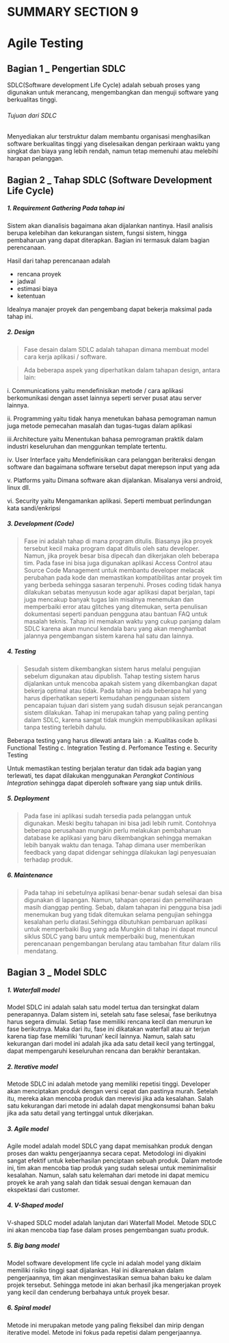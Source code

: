 # SUMMARY SECTION 9
# Agile Testing

## Bagian 1 _ Pengertian SDLC

SDLC(Software development Life Cycle) adalah sebuah proses yang digunakan untuk merancang, mengembangkan dan menguji software yang berkualitas tinggi. 

###### Tujuan dari SDLC
Menyediakan alur terstruktur dalam membantu organisasi menghasilkan software berkualitas tinggi yang diselesaikan dengan perkiraan waktu yang singkat dan biaya yang lebih rendah, namun tetap memenuhi atau melebihi harapan pelanggan.

## Bagian 2 _ Tahap SDLC (Software Development Life Cycle)

##### 1.	Requirement Gathering Pada tahap ini 
Sistem akan dianalisis bagaimana akan dijalankan nantinya. Hasil analisis berupa kelebihan dan kekurangan sistem, fungsi sistem, hingga pembaharuan yang dapat diterapkan. Bagian ini termasuk dalam bagian perencanaan. 

Hasil dari tahap perencanaan adalah 
- rencana proyek
- jadwal
- estimasi biaya
- ketentuan 

Idealnya manajer proyek dan pengembang dapat bekerja maksimal pada tahap ini.

##### 2.	Design
> 	Fase desain dalam SDLC adalah tahapan dimana membuat model cara kerja aplikasi / software.

>	Ada beberapa aspek yang diperhatikan dalam tahapan design, antara lain:

i.	Communications yaitu mendefinisikan metode / cara aplikasi berkomunikasi dengan asset lainnya seperti server pusat atau server lainnya. 

ii.	Programming yaitu tidak hanya menetukan bahasa pemograman namun juga metode pemecahan masalah dan tugas-tugas dalam aplikasi

iii.Architecture yaitu Menentukan bahasa pemrograman praktik dalam industri keseluruhan dan menggunkan template tertentu. 

iv.	User Interface yaitu Mendefinisikan cara pelanggan beriteraksi dengan software dan bagaimana software tersebut dapat merepson input yang ada

v.	Platforms yaitu Dimana software akan dijalankan. Misalanya versi android, linux dll. 

vi.	Security yaitu Mengamankan aplikasi. Seperti membuat perlindungan kata sandi/enkripsi

##### 3.	Development (Code)
>	Fase ini adalah tahap di mana program ditulis. Biasanya jika proyek tersebut kecil maka program dapat ditulis oleh satu developer. Namun, jika proyek besar bisa dipecah dan dikerjakan oleh beberapa tim.
>	Pada fase ini bisa juga digunakan aplikasi Access Control atau Source Code Management untuk membantu developer melacak perubahan pada kode dan memastikan kompatibilitas antar proyek tim yang berbeda sehingga sasaran terpenuhi.
>	Proses coding tidak hanya dilakukan sebatas menyusun kode agar aplikasi dapat berjalan, tapi juga mencakup banyak tugas lain misalnya menemukan dan memperbaiki error atau glitches yang ditemukan, serta penulisan dokumentasi seperti panduan pengguna atau bantuan FAQ untuk masalah teknis.
> Tahap ini memakan waktu yang cukup panjang dalam SDLC karena akan muncul kendala baru yang akan menghambat jalannya pengembangan sistem karena hal satu dan lainnya. 

##### 4.	Testing
>	Sesudah sistem dikembangkan sistem harus melalui pengujian sebelum digunakan atau dipublish. Tahap testing sistem harus dijalankan untuk mencoba apakah sistem yang dikembangkan dapat bekerja optimal atau tidak.
>	Pada tahap ini ada beberapa hal yang harus diperhatikan seperti kemudahan penggunaan sistem pencapaian tujuan dari sistem yang sudah disusun sejak perancangan sistem dilakukan.
> Tahap ini merupakan tahap yang paling penting dalam SDLC, karena sangat tidak mungkin mempublikasikan aplikasi tanpa testing terlebih dahulu. 

Beberapa testing yang harus dilewati antara lain : 
a. Kualitas code
b. Functional Testing
c. Integration Testing
d. Perfomance Testing
e. Security Testing 

Untuk memastikan testing berjalan teratur dan tidak ada bagian yang terlewati, tes dapat dilakukan menggunakan *Perangkat Continious Integration* sehingga dapat diperoleh software yang siap untuk dirilis. 


##### 5.	Deployment
> Pada fase ini aplikasi sudah tersedia pada pelanggan untuk digunakan. Meski begitu tahapan ini bisa jadi lebih rumit. Contohnya beberapa perusahaan mungkin perlu melakukan pembaharuan database ke aplikasi yang baru dikembangkan sehingga memakan lebih banyak waktu dan tenaga.
> Tahap dimana user memberikan feedback yang dapat didengar sehingga dilakukan lagi penyesuaian terhadap produk. 

##### 6.	Maintenance
> Pada tahap ini sebetulnya aplikasi benar-benar sudah selesai dan bisa digunakan di lapangan. Namun, tahapan operasi dan pemeliharaan masih dianggap penting. Sebab, dalam tahapan ini pengguna bisa jadi menemukan bug yang tidak ditemukan selama pengujian sehingga kesalahan perlu diatasi.Sehingga dibutuhkan pembaruan aplikasi untuk memperbaiki Bug yang ada
> Mungkin di tahap ini dapat muncul siklus SDLC yang baru untuk memperbaiki bug, menentukan perencanaan pengembangan berulang atau tambahan fitur dalam rilis mendatang. 

## Bagian 3 _ Model SDLC

##### 1.	Waterfall model
Model SDLC ini adalah salah satu model tertua dan tersingkat dalam penerapannya. Dalam sistem ini, setelah satu fase selesai, fase berikutnya harus segera dimulai. Setiap fase memiliki rencana kecil dan menurun ke fase berikutnya. Maka dari itu, fase ini dikatakan waterfall atau air terjun karena tiap fase memiliki ‘turunan’ kecil lainnya. Namun, salah satu kekurangan dari model ini adalah jika ada satu detail kecil yang tertinggal, dapat mempengaruhi keseluruhan rencana dan berakhir berantakan.

##### 2.	Iterative model
Metode SDLC ini adalah metode yang memiliki repetisi tinggi. Developer akan menciptakan produk dengan versi cepat dan pastinya murah. Setelah itu, mereka akan mencoba produk dan merevisi jika ada kesalahan. Salah satu kekurangan dari metode ini adalah dapat mengkonsumsi bahan baku jika ada satu detail yang tertinggal untuk dikerjakan.

##### 3.	Agile model
Agile model adalah model SDLC yang dapat memisahkan produk dengan proses dan waktu pengerjaannya secara cepat. Metodologi ini diyakini sangat efektif untuk keberhasilan penciptaan sebuah produk. Dalam metode ini, tim akan mencoba tiap produk yang sudah selesai untuk meminimalisir kesalahan. Namun, salah satu kelemahan dari metode ini dapat memicu proyek ke arah yang salah dan tidak sesuai dengan kemauan dan ekspektasi dari customer.

##### 4.	V-Shaped model
V-shaped SDLC model adalah lanjutan dari Waterfall Model. Metode SDLC ini akan mencoba tiap fase dalam proses pengembangan suatu produk.

##### 5.	Big bang model
Model software development life cycle ini adalah model yang diklaim memiliki risiko tinggi saat dijalankan. Hal ini dikarenakan dalam pengerjaannya, tim akan menginvestasikan semua bahan baku ke dalam projek tersebut. Sehingga metode ini akan berhasil jika mengerjakan proyek yang kecil dan cenderung berbahaya untuk proyek besar.

##### 6.	Spiral model
Metode ini merupakan metode yang paling fleksibel dan mirip dengan iterative model. Metode ini fokus pada repetisi dalam pengerjaannya.

